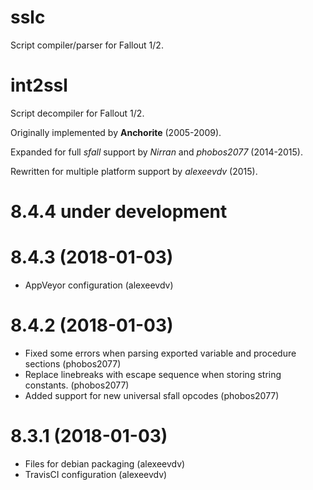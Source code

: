 # sslc

Script compiler/parser for Fallout 1/2.

# int2ssl

Script decompiler for Fallout 1/2.

Originally implemented by **Anchorite** (2005-2009).

Expanded for full *sfall* support by *Nirran* and *phobos2077* (2014-2015).

Rewritten for multiple platform support by *alexeevdv* (2015).

8.4.4 under development
=====

8.4.3 (2018-01-03)
=====
- AppVeyor configuration (alexeevdv)

8.4.2 (2018-01-03)
=====
- Fixed some errors when parsing exported variable and procedure sections (phobos2077)
- Replace linebreaks with escape sequence when storing string constants. (phobos2077)
- Added support for new universal sfall opcodes (phobos2077)

8.3.1 (2018-01-03)
=====
- Files for debian packaging (alexeevdv)
- TravisCI configuration (alexeevdv)

